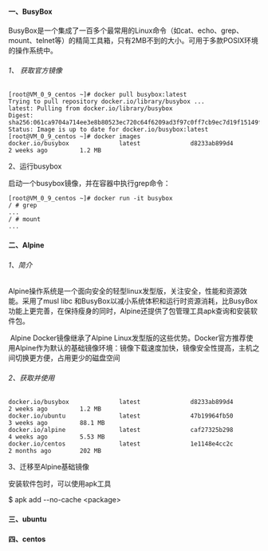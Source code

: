 #### 一、BusyBox

BusyBox是一个集成了一百多个最常用的Linux命令（如cat、echo、grep、mount、telnet等）的精简工具箱，只有2MB不到的大小。可用于多款POSIX环境的操作系统中。

###### 1、 获取官方镜像

```
[root@VM_0_9_centos ~]# docker pull busybox:latest
Trying to pull repository docker.io/library/busybox ... 
latest: Pulling from docker.io/library/busybox
Digest: sha256:061ca9704a714ee3e8b80523ec720c64f6209ad3f97c0ff7cb9ec7d19f15149f
Status: Image is up to date for docker.io/busybox:latest
[root@VM_0_9_centos ~]# docker images
docker.io/busybox              latest              d8233ab899d4        2 weeks ago         1.2 MB
```

2、运行busybox

启动一个busybox镜像，并在容器中执行grep命令：

```
[root@VM_0_9_centos ~]# docker run -it busybox
/ # grep
...
/ # mount
...
```

#### 二、Alpine

###### 1、简介

​	Alpine操作系统是一个面向安全的轻型linux发型版，关注安全，性能和资源效能。采用了musl  libc 和BusyBox以减小系统体积和运行时资源消耗，比BusyBox功能上更完善，在保持瘦身的同时，Alpine还提供了包管理工具apk查询和安装软件包。

​	Alpine Docker镜像继承了Alpine Linux发型版的这些优势。Docker官方推荐使用Alpine作为默认的基础镜像环境：镜像下载速度加快，镜像安全性提高，主机之间切换更方便，占用更少的磁盘空间

###### 2、获取并使用

```
docker.io/busybox              latest              d8233ab899d4        2 weeks ago         1.2 MB
docker.io/ubuntu               latest              47b19964fb50        3 weeks ago         88.1 MB
docker.io/alpine               latest              caf27325b298        4 weeks ago         5.53 MB
docker.io/centos               latest              1e1148e4cc2c        2 months ago        202 MB

```

3、迁移至Alpine基础镜像

安装软件包时，可以使用apk工具

$ apk add --no-cache \<package>

#### 三、ubuntu

#### 四、centos